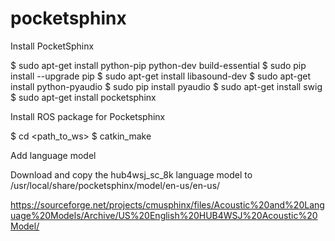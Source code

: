 # pocketsphinx

Install PocketSphinx

$ sudo apt-get install python-pip python-dev build-essential
$ sudo pip install --upgrade pip
$ sudo apt-get install libasound-dev
$ sudo apt-get install python-pyaudio
$ sudo pip install pyaudio
$ sudo apt-get install swig
$ sudo apt-get install pocketsphinx

Install ROS package for Pocketsphinx

$ cd <path_to_ws>
$ catkin_make

Add language model

Download and copy the hub4wsj_sc_8k language model to
/usr/local/share/pocketsphinx/model/en-us/en-us/

https://sourceforge.net/projects/cmusphinx/files/Acoustic%20and%20Language%20Models/Archive/US%20English%20HUB4WSJ%20Acoustic%20Model/ 


